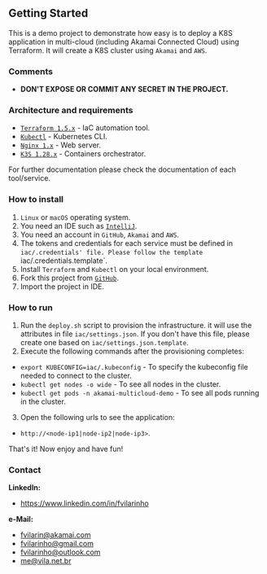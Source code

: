 Getting Started
---------------
This is a demo project to demonstrate how easy is to deploy a K8S application in multi-cloud 
(including Akamai Connected Cloud) using Terraform.
It will create a K8S cluster using `Akamai` and `AWS`.

### Comments
- **DON'T EXPOSE OR COMMIT ANY SECRET IN THE PROJECT.**

### Architecture and requirements
- [`Terraform 1.5.x`](https://www.terraform.io) - IaC automation tool.
- [`Kubectl`](https://kubernetes.io/docs/tasks/tools/) - Kubernetes CLI.
- [`Nginx 1.x`](https://www.nginx.com) - Web server.
- [`K3S 1.28.x`](https://k3s.io) - Containers orchestrator.

For further documentation please check the documentation of each tool/service.

### How to install
1. `Linux` or `macOS` operating system.
2. You need an IDE such as [`IntelliJ`](https://www.jetbrains.com/pt-br/idea).
3. You need an account in `GitHub`, `Akamai` and `AWS`.
4. The tokens and credentials for each service must be defined in `iac/.credentials' file. Please follow the template 
`iac/.credentials.template`.
5. Install `Terraform` and `Kubectl` on your local environment.
6. Fork this project from [`GitHub`](https://www.github.com).
7. Import the project in IDE.

### How to run
1. Run the `deploy.sh` script to provision the infrastructure. it will use the attributes in file `iac/settings.json`. 
If you don't have this file, please create one based on `iac/settings.json.template`. 
2. Execute the following commands after the provisioning completes:
- `export KUBECONFIG=iac/.kubeconfig` - To specify the kubeconfig file needed to connect to the cluster.
- `kubectl get nodes -o wide` - To see all nodes in the cluster.
- `kubectl get pods -n akamai-multicloud-demo` - To see all pods running in the cluster.
3. Open the following urls to see the application:
- `http://<node-ip1|node-ip2|node-ip3>`. 

That's it! Now enjoy and have fun!

### Contact
**LinkedIn:**
- https://www.linkedin.com/in/fvilarinho

**e-Mail:**
- fvilarin@akamai.com
- fvilarinho@gmail.com
- fvilarinho@outlook.com
- me@vila.net.br